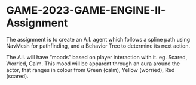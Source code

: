 # GAME-2023-GAME-ENGINE-II-Assignment
The assignment is to create an A.I. agent which follows a spline path using NavMesh for pathfinding, and a Behavior Tree to determine its next action.

The A.I. will have “moods” based on player interaction with it. eg. Scared, Worried, Calm. This mood will be apparent through an aura around the actor, that ranges in colour from Green (calm), Yellow (worried), Red (scared).
